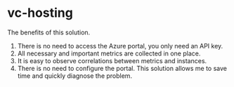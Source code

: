 # vc-hosting

The benefits of this solution.
1. There is no need to access the Azure portal, you only need an API key.
2. All necessary and important metrics are collected in one place.
3. It is easy to observe correlations between metrics and instances.
4. There is no need to configure the portal.
This solution allows me to save time and quickly diagnose the problem.